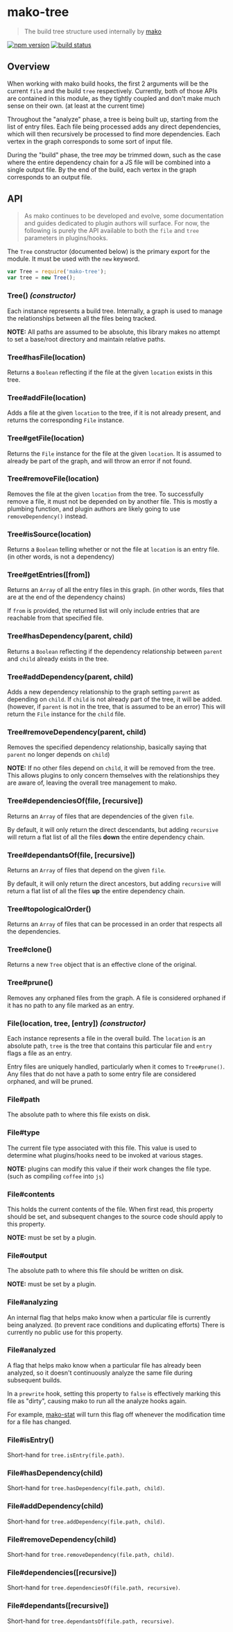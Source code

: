 # mako-tree

> The build tree structure used internally by [mako](https://github.com/makojs/core)

[![npm version](https://img.shields.io/npm/v/mako-tree.svg)](https://www.npmjs.com/package/mako-tree)
[![build status](https://img.shields.io/travis/makojs/tree.svg)](https://travis-ci.org/makojs/tree)

## Overview

When working with mako build hooks, the first 2 arguments will be the current `file` and the build
`tree` respectively. Currently, both of those APIs are contained in this module, as they tightly
coupled and don't make much sense on their own. (at least at the current time)

Throughout the "analyze" phase, a tree is being built up, starting from the list of entry files.
Each file being processed adds any direct dependencies, which will then recursively be processed
to find more dependencies. Each vertex in the graph corresponds to some sort of input file.

During the "build" phase, the tree _may_ be trimmed down, such as the case where the entire
dependency chain for a JS file will be combined into a single output file. By the end of the build,
each vertex in the graph corresponds to an output file.

## API

> As mako continues to be developed and evolve, some documentation and guides dedicated to plugin
authors will surface. For now, the following is purely the API available to both the `file` and
`tree` parameters in plugins/hooks.

The `Tree` constructor (documented below) is the primary export for the module. It must be used
with the `new` keyword.

```js
var Tree = require('mako-tree');
var tree = new Tree();
```

### Tree() *(constructor)*

Each instance represents a build tree. Internally, a graph is used to manage the relationships
between all the files being tracked.

**NOTE:** All paths are assumed to be absolute, this library makes no attempt to set a base/root
directory and maintain relative paths.

### Tree#hasFile(location)

Returns a `Boolean` reflecting if the file at the given `location` exists in this tree.

### Tree#addFile(location)

Adds a file at the given `location` to the tree, if it is not already present, and returns the
corresponding `File` instance.

### Tree#getFile(location)

Returns the `File` instance for the file at the given `location`. It is assumed to already be part
of the graph, and will throw an error if not found.

### Tree#removeFile(location)

Removes the file at the given `location` from the tree. To successfully remove a file, it must not
be depended on by another file. This is mostly a plumbing function, and plugin authors are likely
going to use `removeDependency()` instead.

### Tree#isSource(location)

Returns a `Boolean` telling whether or not the file at `location` is an entry file. (in other
words, is not a dependency)

### Tree#getEntries([from])

Returns an `Array` of all the entry files in this graph. (in other words, files that are at the
end of the dependency chains)

If `from` is provided, the returned list will only include entries that are reachable from that
specified file.

### Tree#hasDependency(parent, child)

Returns a `Boolean` reflecting if the dependency relationship between `parent` and `child` already
exists in the tree.

### Tree#addDependency(parent, child)

Adds a new dependency relationship to the graph setting `parent` as depending on `child`. If
`child` is not already part of the tree, it will be added. (however, if `parent` is not in the tree,
that is assumed to be an error) This will return the `File` instance for the `child` file.

### Tree#removeDependency(parent, child)

Removes the specified dependency relationship, basically saying that `parent` no longer depends on
`child`)

**NOTE:** If no other files depend on `child`, it will be removed from the tree. This allows
plugins to only concern themselves with the relationships they are aware of, leaving the overall
tree management to mako.

### Tree#dependenciesOf(file, [recursive])

Returns an `Array` of files that are dependencies of the given `file`.

By default, it will only return the direct descendants, but adding `recursive` will return a flat
list of all the files **down** the entire dependency chain.

### Tree#dependantsOf(file, [recursive])

Returns an `Array` of files that depend on the given `file`.

By default, it will only return the direct ancestors, but adding `recursive` will return a flat
list of all the files **up** the entire dependency chain.

### Tree#topologicalOrder()

Returns an `Array` of files that can be processed in an order that respects all the dependencies.

### Tree#clone()

Returns a new `Tree` object that is an effective clone of the original.

### Tree#prune()

Removes any orphaned files from the graph. A file is considered orphaned if it has no path to any
file marked as an entry.

### File(location, tree, [entry]) *(constructor)*

Each instance represents a file in the overall build. The `location` is an absolute path, `tree`
is the tree that contains this particular file and `entry` flags a file as an entry.

Entry files are uniquely handled, particularly when it comes to `Tree#prune()`. Any files that do
not have a path to some entry file are considered orphaned, and will be pruned.

### File#path

The absolute path to where this file exists on disk.

### File#type

The current file type associated with this file. This value is used to determine what plugins/hooks
need to be invoked at various stages.

**NOTE:** plugins can modify this value if their work changes the file type. (such as compiling
`coffee` into `js`)

### File#contents

This holds the current contents of the file. When first read, this property should be set, and
subsequent changes to the source code should apply to this property.

**NOTE:** must be set by a plugin.

### File#output

The absolute path to where this file should be written on disk.

**NOTE:** must be set by a plugin.

### File#analyzing

An internal flag that helps mako know when a particular file is currently being analyzed. (to
prevent race conditions and duplicating efforts) There is currently no public use for this
property.

### File#analyzed

A flag that helps mako know when a particular file has already been analyzed, so it doesn't
continuously analyze the same file during subsequent builds.

In a `prewrite` hook, setting this property to `false` is effectively marking this file as "dirty",
causing mako to run all the analyze hooks again.

For example, [mako-stat](http://github.com/makojs/stat) will turn this flag off whenever the
modification time for a file has changed.

### File#isEntry()

Short-hand for `tree.isEntry(file.path)`.

### File#hasDependency(child)

Short-hand for `tree.hasDependency(file.path, child)`.

### File#addDependency(child)

Short-hand for `tree.addDependency(file.path, child)`.

### File#removeDependency(child)

Short-hand for `tree.removeDependency(file.path, child)`.

### File#dependencies([recursive])

Short-hand for `tree.dependenciesOf(file.path, recursive)`.

### File#dependants([recursive])

Short-hand for `tree.dependantsOf(file.path, recursive)`.
